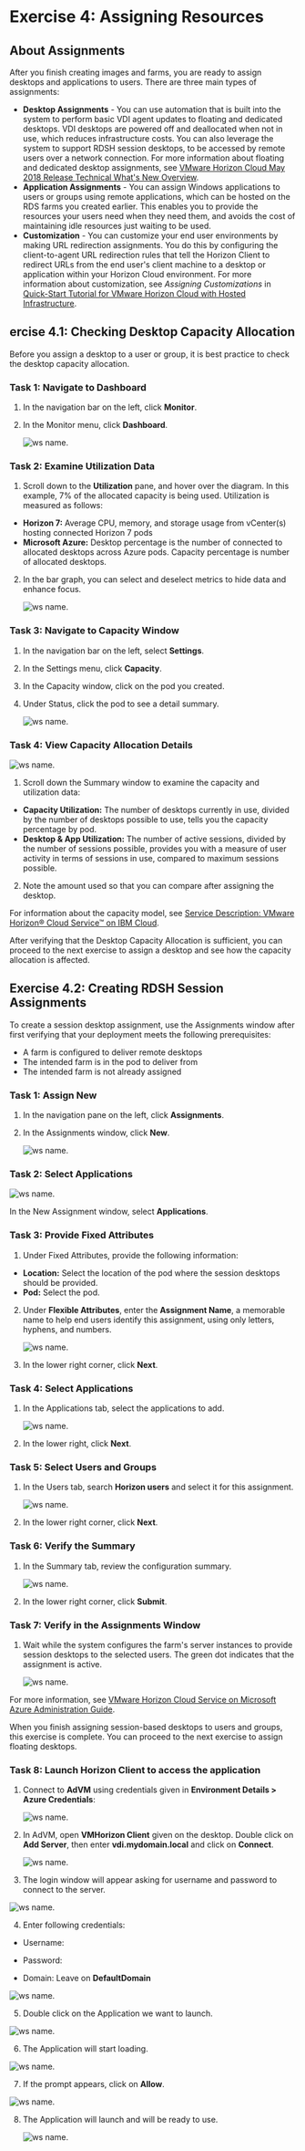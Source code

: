 # **Exercise 4: Assigning Resources**

## About Assignments

After you finish creating images and farms, you are ready to assign desktops and applications to users. There are three main types of assignments:

  - **Desktop Assignments** - You can use automation that is built into the system to perform basic VDI agent updates to floating and dedicated desktops. VDI desktops are powered off and deallocated when not in use, which reduces infrastructure costs. You can also leverage the system to support RDSH session desktops, to be accessed by remote users over a network connection. For more information about floating and dedicated desktop assignments, see [VMware Horizon Cloud May 2018 Release Technical What's New Overview](https://www.youtube.com/watch?t=2m56s&v=mSTBrUFFLDc&feature=youtu.be).
  - **Application Assignments** - You can assign Windows applications to users or groups using remote applications, which can be hosted on the RDS farms you created earlier. This enables you to provide the resources your users need when they need them, and avoids the cost of maintaining idle resources just waiting to be used.
  - **Customization** - You can customize your end user environments by making URL redirection assignments. You do this by configuring the client-to-agent URL redirection rules that tell the Horizon Client to redirect URLs from the end user's client machine to a desktop or application within your Horizon Cloud environment. For more information about customization, see *Assigning Customizations* in [Quick-Start Tutorial for VMware Horizon Cloud with Hosted Infrastructure](https://docs.vmware.com/en/VMware-Horizon-Cloud-Service/index.html).

## **ercise 4.1: Checking Desktop Capacity Allocation**

Before you assign a desktop to a user or group, it is best practice to check the desktop capacity allocation.

### **Task 1: Navigate to Dashboard**

1. In the navigation bar on the left, click **Monitor**.
2. In the Monitor menu, click **Dashboard**.

   ![ws name.](media/exe1.png)

### **Task 2: Examine Utilization Data**
    
1. Scroll down to the **Utilization** pane, and hover over the diagram. In this example, 7% of the allocated capacity is being used. Utilization is measured as follows:
  - **Horizon 7:** Average CPU, memory, and storage usage from vCenter(s) hosting connected Horizon 7 pods
  - **Microsoft Azure:** Desktop percentage is the number of connected to allocated desktops across Azure pods. Capacity percentage is number of allocated desktops.

2. In the bar graph, you can select and deselect metrics to hide data and enhance focus.

   ![ws name.](media/exe2.png)


### **Task 3: Navigate to Capacity Window**
   
1. In the navigation bar on the left, select **Settings**.
2. In the Settings menu, click **Capacity**.
3. In the Capacity window, click on the pod you created.
4. Under Status, click the pod to see a detail summary.

    ![ws name.](media/vmw12.png)

### **Task 4: View Capacity Allocation Details**

   ![ws name.](media/exeu4.png)
   
1. Scroll down the Summary window to examine the capacity and utilization data:
  - **Capacity Utilization:** The number of desktops currently in use, divided by the number of desktops possible to use, tells you the capacity percentage by pod.
  - **Desktop & App Utilization:** The number of active sessions, divided by the number of sessions possible, provides you with a measure of user activity in terms of sessions in use, compared to maximum sessions possible.

2. Note the amount used so that you can compare after assigning the desktop.

For information about the capacity model, see [Service Description: VMware Horizon® Cloud Service™ on IBM Cloud](https://www.vmware.com/content/dam/digitalmarketing/vmware/en/pdf/support/vmware-horizon-cloud-hosted-service-description.pdf).

After verifying that the Desktop Capacity Allocation is sufficient, you can proceed to the next exercise to assign a desktop and see how the capacity allocation is affected.


## **Exercise 4.2: Creating RDSH Session Assignments**


To create a session desktop assignment, use the Assignments window after first verifying that your deployment meets the following prerequisites:

  - A farm is configured to deliver remote desktops
  - The intended farm is in the pod to deliver from
  - The intended farm is not already assigned

### **Task 1: Assign New**

1. In the navigation pane on the left, click **Assignments**.
2. In the Assignments window, click **New**.

   ![ws name.](media/exeu14.png)


### **Task 2: Select Applications**

   ![ws name.](media/exeu15.png)
   
In the New Assignment window, select **Applications**.


### **Task 3: Provide Fixed Attributes**

1. Under Fixed Attributes, provide the following information:
  - **Location:** Select the location of the pod where the session desktops should be provided.
  - **Pod:** Select the pod.

2. Under **Flexible Attributes**, enter the **Assignment Name**, a memorable name to help end users identify this assignment, using only letters, hyphens, and numbers.

   ![ws name.](media/us26.png)

3. In the lower right corner, click **Next**.


### **Task 4: Select Applications**

1. In the Applications tab, select the applications to add.

   ![ws name.](media/us27.png)

2. In the lower right, click **Next**.


### **Task 5: Select Users and Groups**
   
1. In the Users tab, search **Horizon users** and select it for this assignment.

   ![ws name.](media/us28.png)

2. In the lower right corner, click **Next**.

### **Task 6: Verify the Summary**
   
1. In the Summary tab, review the configuration summary.

   ![ws name.](media/us29.png)

2. In the lower right corner, click **Submit**.


### **Task 7: Verify in the Assignments Window**
   
1. Wait while the system configures the farm's server instances to provide session desktops to the selected users. The green dot indicates that the assignment is active.

   ![ws name.](media/us30.png)


For more information, see [VMware Horizon Cloud Service on Microsoft Azure Administration Guide](https://docs.vmware.com/en/VMware-Horizon-Cloud-Service/index.html).

When you finish assigning session-based desktops to users and groups, this exercise is complete. You can proceed to the next exercise to assign floating desktops.


### Task 8: Launch Horizon Client to access the application

1. Connect to **AdVM** using credentials given in **Environment Details > Azure Credentials**: 

    ![ws name.](media/vmw28.png)

2. In AdVM, open **VMHorizon Client** given on the desktop. Double click on **Add Server**, then enter **vdi.mydomain.local** and click on **Connect**.
  
   ![ws name.](media/vmw21.png)
  

3. The login window will appear asking for username and password to connect to the server.

  ![ws name.](media/vmw22.png)
  
  
4. Enter following credentials:

  - Username: <inject key="vdi Username 1" props="{\&quot;enableCopy\&quot;:true,\&quot;style\&quot;:{\&quot;fontWeight\&quot;:\&quot;bold\&quot;}}" />
  
  - Password: <inject key="all Account Password" props="{\&quot;enableCopy\&quot;:true,\&quot;style\&quot;:{\&quot;fontWeight\&quot;:\&quot;bold\&quot;}}" />
  
  - Domain: Leave on **DefaultDomain**

  ![ws name.](media/us31.png)
  
5. Double click on the Application we want to launch.

  ![ws name.](media/vmw24.png)
  
  
6. The Application will start loading.

  ![ws name.](media/vmw25.png)


7. If the prompt appears, click on **Allow**.

  ![ws name.](media/vmw26.png)
  
8. The Application will launch and will be ready to use.

   ![ws name.](media/vmw27.png)




